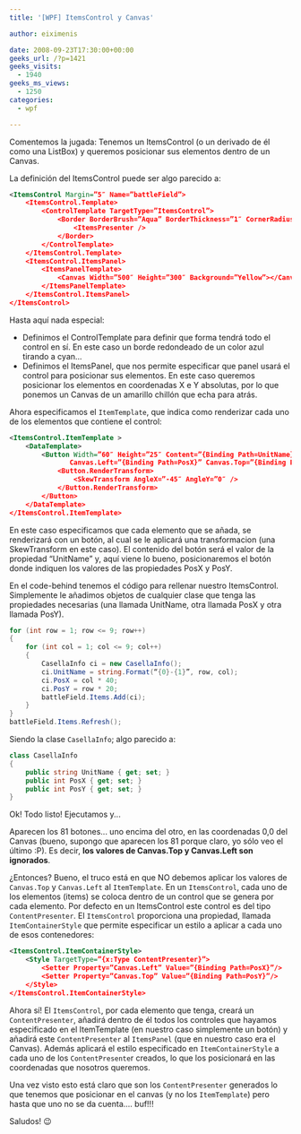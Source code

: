 ```yaml
---
title: '[WPF] ItemsControl y Canvas'

author: eiximenis

date: 2008-09-23T17:30:00+00:00
geeks_url: /?p=1421
geeks_visits:
  - 1940
geeks_ms_views:
  - 1250
categories:
  - wpf

---
```

Comentemos la jugada: Tenemos un ItemsControl (o un derivado de él como una ListBox) y queremos posicionar sus elementos dentro de un Canvas.

<!--more-->

La definición del ItemsControl puede ser algo parecido a:

```xml
<ItemsControl Margin=”5″ Name=”battleField”>
    <ItemsControl.Template>
        <ControlTemplate TargetType=”ItemsControl”>
            <Border BorderBrush=”Aqua” BorderThickness=”1″ CornerRadius=”15″>
                <ItemsPresenter />
            </Border>
        </ControlTemplate>
    </ItemsControl.Template>
    <ItemsControl.ItemsPanel>
        <ItemsPanelTemplate>                      
            <Canvas Width=”500″ Height=”300″ Background=”Yellow”></Canvas>
        </ItemsPanelTemplate>
    </ItemsControl.ItemsPanel>
</ItemsControl>
```

Hasta aquí nada especial:

  * Definimos el ControlTemplate para definir que forma tendrá todo el control en sí. En este caso un borde redondeado de un color azul tirando a cyan...
  * Definimos el ItemsPanel, que nos permite especificar que panel usará el control para posicionar sus elementos. En este caso queremos posicionar los elementos en coordenadas X e Y absolutas, por lo que ponemos un Canvas de un amarillo chillón que echa para atrás.

Ahora especificamos el `ItemTemplate`, que indica como renderizar cada uno de los elementos que contiene el control:

```xml
<ItemsControl.ItemTemplate >
    <DataTemplate>
        <Button Width=”60″ Height=”25″ Content=”{Binding Path=UnitName}”
               Canvas.Left=”{Binding Path=PosX}” Canvas.Top=”{Binding Path=PosY}”>
            <Button.RenderTransform>
                <SkewTransform AngleX=”-45″ AngleY=”0″ />
            </Button.RenderTransform>
        </Button>
    </DataTemplate>
</ItemsControl.ItemTemplate>
```

En este caso especificamos que cada elemento que se añada, se renderizará con un botón, al cual se le aplicará una transformacion (una SkewTransform en este caso). El contenido del botón será el valor de la propiedad &#8220;UnitName&#8221; y, aquí viene lo bueno, posicionaremos el botón donde indiquen los valores de las propiedades PosX y PosY.

En el code-behind tenemos el código para rellenar nuestro ItemsControl. Simplemente le añadimos objetos de cualquier clase que tenga las propiedades necesarias (una llamada UnitName, otra llamada PosX y otra llamada PosY).

```cs
for (int row = 1; row <= 9; row++)
{
    for (int col = 1; col <= 9; col++)
    {
        CasellaInfo ci = new CasellaInfo();
        ci.UnitName = string.Format(“{0}-{1}”, row, col);
        ci.PosX = col * 40;
        ci.PosY = row * 20;
        battleField.Items.Add(ci);
    }
}
battleField.Items.Refresh();
```

Siendo la clase `CasellaInfo`; algo parecido a:

```cs
class CasellaInfo
{
    public string UnitName { get; set; }
    public int PosX { get; set; }
    public int PosY { get; set; }
}
```

Ok! Todo listo! Ejecutamos y...

Aparecen los 81 botones... uno encima del otro, en las coordenadas 0,0 del Canvas (bueno, supongo que aparecen los 81 porque claro, yo sólo veo el último :P). Es decir, **los valores de Canvas.Top y Canvas.Left son ignorados**.

¿Entonces? Bueno, el truco está en que NO debemos aplicar los valores de `Canvas.Top` y `Canvas.Left` al `ItemTemplate`. En un `ItemsControl`, cada uno de los elementos (items) se coloca dentro de un control que se genera por cada elemento. Por defecto en un ItemsControl este control es del tipo `ContentPresenter`. El `ItemsControl` proporciona una propiedad, llamada `ItemContainerStyle` que permite especificar un estilo a aplicar a cada uno de esos contenedores:

```xml
<ItemsControl.ItemContainerStyle>
    <Style TargetType=”{x:Type ContentPresenter}”>                       
        <Setter Property=”Canvas.Left” Value=”{Binding Path=PosX}”/>
        <Setter Property=”Canvas.Top” Value=”{Binding Path=PosY}”/>
    </Style>
</ItemsControl.ItemContainerStyle>
```

Ahora sí! El `ItemsControl`, por cada elemento que tenga, creará un `ContentPresenter`, añadirá dentro de él todos los controles que hayamos especificado en el ItemTemplate (en nuestro caso simplemente un botón) y añadirá este `ContentPresenter` al `ItemsPanel` (que en nuestro caso era el Canvas). Además aplicará el estilo especificado en `ItemContainerStyle` a cada uno de los `ContentPresente`r creados, lo que los posicionará en las coordenadas que nosotros queremos.

Una vez visto esto está claro que son los `ContentPresenter` generados lo que tenemos que posicionar en el canvas (y no los `ItemTemplate`) pero hasta que uno no se da cuenta.... buf!!!

Saludos! 😉